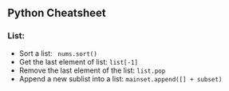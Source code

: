 ## Python Cheatsheet

### List:
- Sort a list: ``` nums.sort()```
- Get the last element of list: ```list[-1]```
- Remove the last element of the list: ```list.pop```
- Append a new sublist into a list: ```mainset.append([] + subset)```
